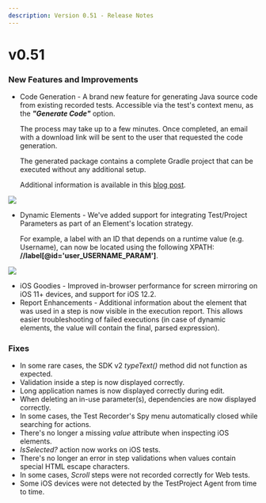 ```yaml
---
description: Version 0.51 - Release Notes
---
```


# v0.51

### New Features and Improvements

* Code Generation - A brand new feature for generating Java source code from existing recorded tests. Accessible via the test's context menu, as the _**"Generate Code"**_ option.  


  The process may take up to a few minutes. Once completed, an email with a download link will be sent to the user that requested the code generation.  


  The generated package contains a complete Gradle project that can be executed without any additional setup.  


  Additional information is available in this [blog post](https://blog.testproject.io/2019/03/28/export-recorded-tests-to-java-with-testproject/).

![](https://storage-static.testproject.io/release-notes/0.51/GenerateCodeOption.png)

* Dynamic Elements - We've added support for integrating Test/Project Parameters as part of an Element's location strategy.  


  For example, a label with an ID that depends on a runtime value \(e.g. Username\), can now be located using the following XPATH: **//label\[@id='user\_USERNAME\_PARAM'\]**.

![](https://storage-static.testproject.io/release-notes/0.51/DynamicElementExample.png)

* iOS Goodies - Improved in-browser performance for screen mirroring on iOS 11+ devices, and support for iOS 12.2.
* Report Enhancements - Additional information about the element that was used in a step is now visible in the execution report.  This allows easier troubleshooting of failed executions \(in case of dynamic elements, the value will contain the final, parsed expression\).

### Fixes

* In some rare cases, the SDK v2 _typeText\(\)_ method did not function as expected.
* Validation inside a step is now displayed correctly.
* Long application names is now displayed correctly during edit.
* When deleting an in-use parameter\(s\), dependencies are now displayed correctly.
* In some cases, the Test Recorder's Spy menu automatically closed while searching for actions.
* There's no longer a missing _value_ attribute when inspecting iOS elements.
* _IsSelected?_ action now works on iOS tests.
* There's no longer an error in step validations when values contain special HTML escape characters.
* In some cases, _Scroll_ steps were not recorded correctly for Web tests.
* Some iOS devices were not detected by the TestProject Agent from time to time.

